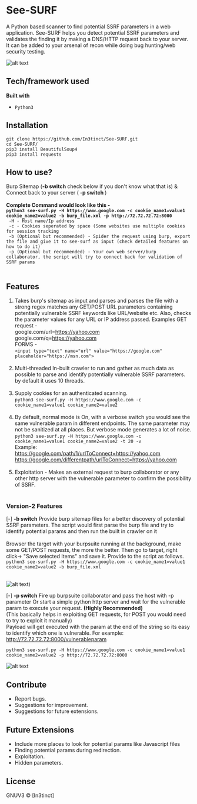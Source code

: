 # See-SURF

A Python based scanner to find potential SSRF parameters in a web application. See-SURF helps you detect potential SSRF parameters and validates the finding it by making a DNS/HTTP request back to your server. It can be added to your arsenal of recon while doing bug hunting/web security testing.

![alt text](https://user-images.githubusercontent.com/18059590/61342276-849e2800-a7fe-11e9-9f2a-7ba3835903a8.png)

## Tech/framework used
<b>Built with</b>
- `Python3`

## Installation
`git clone https://github.com/In3tinct/See-SURF.git`<br/>
`cd See-SURF/`<br/>
`pip3 install BeautifulSoup4`<br/>
`pip3 install requests`

## How to use?
 Burp Sitemap (<b>-b switch</b> check below if you don't know what that is) & Connect back to your server (<b> -p switch </b>) <br/><br/>
 <b>Complete Command would look like this - </b> <br/>
 <b>`python3 see-surf.py -H https://www.google.com -c cookie_name1=value1 cookie_name2=value2 -b burp_file.xml -p http://72.72.72.72:8000` </b><br/>
` -H - Host name/Ip address`<br/>
` -c - Cookies seperated by space (Some websites use multiple cookies for session tracking`<br/>
` -b (Optional but recommended) - Spider the request using burp, export the file and give it to see-surf as input (check detailed features on how to do it)`<br/>
` -p (Optional but recommended) - Your own web server/burp collaborator, the script will try to connect back for validation of SSRF params`<br/><br/>

## Features
1) Takes burp's sitemap as input and parses and parses the file with a strong regex matches any GET/POST URL parameters containing potentially vulnerable SSRF keywords like URL/website etc. Also,
checks the parameter values for any URL or IP address passed.
Examples
GET request -<br/>
google.com/url=https://yahoo.com <br/>
google.com/q=https://yahoo.com <br/>
FORMS -<br/> `<input type="text" name="url" value="https://google.com" placeholder="https://msn.com">`
<br/><br/>
2) Multi-threaded In-built crawler to run and gather as much data as possible to parse and identify potentially vulnerable SSRF parameters. by default it uses 10 threads.
<br/><br/>
3) Supply cookies for an authenticated scanning.<br/>
`python3 see-surf.py -H https://www.google.com -c cookie_name1=value1 cookie_name2=value2`
<br/><br/>
4) By default, normal mode is On, with a verbose switch you would see the same vulnerable param in different endpoints. The same parameter may not be sanitized at all places. But verbose mode generates a lot of noise. <br/>
`python3 see-surf.py -H https://www.google.com -c cookie_name1=value1 cookie_name2=value2 -t 20 -v` <br/>
Example:<br/>
https://google.com/path/1/urlToConnect=https://yahoo.com <br/>
https://google.com/differentpath/urlToConnect=https://yahoo.com
<br/><br/>
5) Exploitation - Makes an external request to burp collaborator or any other http server with the vulnerable parameter to confirm the possibility of SSRF. 
<br/><br/>

### Version-2 Features

[-] <b>-b switch</b> Provide burp sitemap files for a better discovery of potential SSRF parameters. The script would first parse the burp file and try to identify potential params and then run the built in crawler on it <br/><br/>
Browser the target with your burpsuite running at the background, make some GET/POST requests, the more the better. Then go to target, right click-> "Save selected Items" and save it. Provide to the script as follows. <br/>
`python3 see-surf.py -H https://www.google.com -c cookie_name1=value1 cookie_name2=value2 -b burp_file.xml`

</br>![alt text](https://user-images.githubusercontent.com/18059590/61342249-6a644a00-a7fe-11e9-87e8-3b26305cd8b5.png))


[-] <b>-p switch</b> Fire up burpsuite collaborator and pass the host with -p parameter Or start a simple python http server and wait for the 
vulnerable param to execute your request. <b>(Highly Recommended)</b><br/>
(This basically helps in exploiting GET requests, for POST you would need to try to exploit it manually)<br/>
Payload will get executed with the param at the end of the string so its easy to identify which one is vulnerable.
For example: http://72.72.72.72:8000/vulnerableparam <br/>

`python3 see-surf.py -H https://www.google.com -c cookie_name1=value1 cookie_name2=value2 -p http://72.72.72.72:8000`

![alt text](https://user-images.githubusercontent.com/18059590/61342277-849e2800-a7fe-11e9-832b-7de37cb027ff.png)

## Contribute
- Report bugs.
- Suggestions for improvement.
- Suggestions for future extensions.

## Future Extensions
- Include more places to look for potential params like Javascript files
- Finding potential params during redirection.
- Exploitation.
- Hidden parameters.

## License
GNUV3 © [In3tinct]
